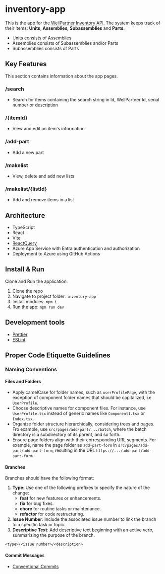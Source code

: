# inventory-app

This is the app for the [WellPartner Inventory API](https://github.com/OptiCorp/inventory-api).
The system keeps track of their items: **Units**, **Assemblies**, **Subassemblies** and **Parts**.

-   Units consists of Assemblies
-   Assemblies consists of Subassemblies and/or Parts
-   Subassemblies consists of Parts

## Key Features

This section contains information about the app pages.

### /search

-   Search for items containing the search string in Id, WellPartner Id, serial number or description

### /{itemId}

-   View and edit an item's information

### /add-part

-   Add a new part

### /makelist

-   View, delete and add new lists

### /makelist/{listId}

-   Add and remove items in a list

## Architecture

-   TypeScript
-   React
-   Vite
-   [ReactQuery](https://tanstack.com/query/v3/)
-   Azure App Service with Entra authentication and authorization
-   Deployment to Azure using GitHub Actions

## Install & Run

Clone and Run the application:

1. Clone the repo
2. Navigate to project folder: `inventory-app`
3. Install modules: `npm i`
4. Run the app: `npm run dev`

## Development tools

-   [Prettier](https://prettier.io/)
-   [ESLint](https://eslint.org/)

## Proper Code Etiquette Guidelines

### Naming Conventions

#### Files and Folders

-   Apply camelCase for folder names, such as `userProfilePage`, with the exception of component folder names that should be capitalized, i.e `UserProfile`.
-   Choose descriptive names for component files. For instance, use `UserProfile.tsx` instead of generic names like `Component1.tsx` or `Index.tsx`.
-   Organize folder structure hierarchically, considering trees and pages. Fro example, use `src/pages/add-part/.../batch`, where the batch directory is a subdirectory of its parent, and so forth.
-   Ensure page folders align with their corresponding URL segments. For example, name the page folder as `add-part-form` in `src/pages/add-part/add-part-form`, resulting in the URL `https://.../add-part/add-part-form`.

#### Branches

Branches should have the following format:

1. **Type**: Use one of the following prefixes to specify the nature of the change:
    - **feat** for new features or enhancements.
    - **fix** for bug fixes.
    - **chore** for routine tasks or maintenance.
    - **refactor** for code restructuring.
2. **Issue Number**: Include the associated issue number to link the branch to a specific task or topic.
3. **Descriptive Text**: Add descriptive text beginning with an active verb, summarizing the purpose of the branch.

```
<type>/<issue number>/<description>
```

#### Commit Messages

-   [Conventional Commits](https://www.conventionalcommits.org/en/v1.0.0/)
